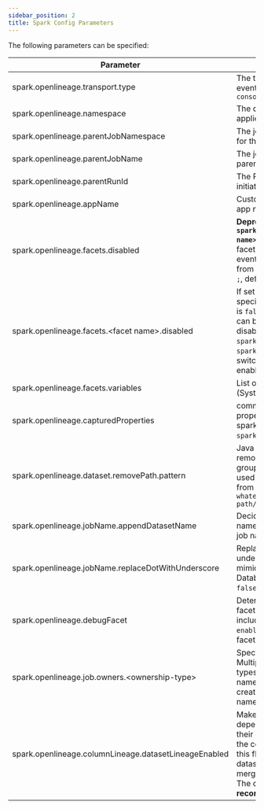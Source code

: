 ```yaml
---
sidebar_position: 2
title: Spark Config Parameters
---
```



The following parameters can be specified:

| Parameter                                             | Definition                                                                                                                                                                                                                                                                            | Example                                       |
|-------------------------------------------------------|---------------------------------------------------------------------------------------------------------------------------------------------------------------------------------------------------------------------------------------------------------------------------------------|-----------------------------------------------|
| spark.openlineage.transport.type                      | The transport type used for event emit, default type is `console`                                                                                                                                                                                                                     | http                                          |
| spark.openlineage.namespace                           | The default namespace to be applied for any jobs submitted                                                                                                                                                                                                                            | MyNamespace                                   |
| spark.openlineage.parentJobNamespace                  | The job namespace to be used for the parent job facet                                                                                                                                                                                                                                 | ParentJobNamespace                            |
| spark.openlineage.parentJobName                       | The job name to be used for the parent job facet                                                                                                                                                                                                                                      | ParentJobName                                 |
| spark.openlineage.parentRunId                         | The RunId of the parent job that initiated this Spark job                                                                                                                                                                                                                             | xxxx-xxxx-xxxx-xxxx                           |
| spark.openlineage.appName                             | Custom value overwriting Spark app name in events                                                                                                                                                                                                                                     | AppName                                       |
| spark.openlineage.facets.disabled                     | **Deprecated: Use the property `spark.openlineage.facets<facet name>.disabled` instead**. List of facets to filter out from the events, enclosed in `[]` (required from 0.21.x) and separated by `;`, default is `[]`                                                                 | \[columnLineage;\]                            |
| spark.openlineage.facets.&lt;facet name&gt;.disabled  | If set to true, it disables the specific facet. The default value is `false`. The name of the facet can be hierarchical. The facets disabled by default are `debug`, `spark.logicalPlan` and `spark_unknown`. You have to switch the flag to `false` to enable them.                  | true                                          |
| spark.openlineage.facets.variables                    | List of environment variables (System.getenv()                                                                                                                                                                                                                                        | \[columnLineage;\]                            |
| spark.openlineage.capturedProperties                  | comma separated list of properties to be captured in spark properties facet (default `spark.master`, `spark.app.name`)                                                                                                                                                                | "spark.example1,spark.example2"               |
| spark.openlineage.dataset.removePath.pattern          | Java regular expression that removes `?<remove>` named group from dataset path. Can be used to last path subdirectories from paths like `s3://my-whatever-path/year=2023/month=04`                                                                                                    | `(.*)(?<remove>\/.*\/.*)`                     |
| spark.openlineage.jobName.appendDatasetName           | Decides whether output dataset name should be appended to job name. By default `true`.                                                                                                                                                                                                | false                                         |
| spark.openlineage.jobName.replaceDotWithUnderscore    | Replaces dots in job name with underscore. Can be used to mimic legacy behaviour on Databricks platform. By default `false`.                                                                                                                                                          | false                                         |
| spark.openlineage.debugFacet                          | Determines whether debug facet shall be generated and included within the event. Set `enabled` to turn it on. By default, facet is disabled.                                                                                                                                          | enabled                                       |
| spark.openlineage.job.owners.<ownership-type\>        | Specifies ownership of the job. Multiple entries with different types are allowed. Config key name and value are used to create job ownership type and name (available since 1.13).                                                                                                   | spark.openlineage.job.owners.team="Some Team" |
| spark.openlineage.columnLineage.datasetLineageEnabled | Makes the dataset dependencies to be included in their own property `dataset` in the column lineage pattern. If this flag is set to `false`, then the dataset dependencies are merged into `fields` property. The default value is `false`. **It is recommended to set it to `true`** | true                                          |
